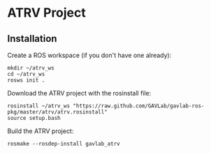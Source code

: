 # ATRV Project

## Installation

Create a ROS workspace (if you don't have one already):

    mkdir ~/atrv_ws
    cd ~/atrv_ws
    rosws init .

Download the ATRV project with the rosinstall file:

    rosinstall ~/atrv_ws "https://raw.github.com/GAVLab/gavlab-ros-pkg/master/atrv/atrv.rosinstall"
    source setup.bash

Build the ATRV project:

    rosmake --rosdep-install gavlab_atrv

